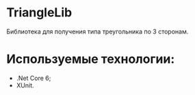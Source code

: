 # TriangleLib

Библиотека для получения типа треугольника по 3 сторонам.

# Используемые технологии:
- .Net Core 6;
- XUnit.

